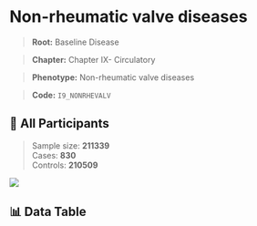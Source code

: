# Non-rheumatic valve diseases

> **Root:** Baseline Disease  

> **Chapter:** Chapter IX- Circulatory  

> **Phenotype:** Non-rheumatic valve diseases  

> **Code:** `I9_NONRHEVALV`

## 🧪 All Participants  
> Sample size: **211339**  
> Cases: **830**  
> Controls: **210509**
<img src="/Sensitive/Figures/ALL/Baseline/I9_NONRHEVALV.png"/>

## 📊 Data Table
<CsvTableMRF src="/Sensitive/Data/ALL/Baseline/LG_I9_NONRHEVALV.csv"/>

